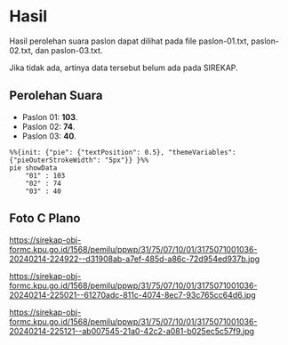 # Hasil

Hasil perolehan suara paslon dapat dilihat pada file paslon-01.txt, paslon-02.txt, dan paslon-03.txt.

Jika tidak ada, artinya data tersebut belum ada pada SIREKAP.

## Perolehan Suara

 * Paslon 01: **103**.
 * Paslon 02: **74**.
 * Paslon 03: **40**.

```mermaid
%%{init: {"pie": {"textPosition": 0.5}, "themeVariables": {"pieOuterStrokeWidth": "5px"}} }%%
pie showData
    "01" : 103
    "02" : 74
    "03" : 40
```
## Foto C Plano

https://sirekap-obj-formc.kpu.go.id/1568/pemilu/ppwp/31/75/07/10/01/3175071001036-20240214-224922--d31908ab-a7ef-485d-a86c-72d954ed937b.jpg

https://sirekap-obj-formc.kpu.go.id/1568/pemilu/ppwp/31/75/07/10/01/3175071001036-20240214-225021--61270adc-811c-4074-8ec7-93c765cc64d6.jpg

https://sirekap-obj-formc.kpu.go.id/1568/pemilu/ppwp/31/75/07/10/01/3175071001036-20240214-225121--ab007545-21a0-42c2-a081-b025ec5c57f9.jpg
